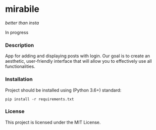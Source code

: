 # mirabile
*better than insta*


In progress

### Description

App for adding and displaying posts with login. Our goal is to create an aesthetic, user-friendly interface that will allow you to effectively use all functionalities.

### Installation

Project should be installed using (Python 3.6+) standard:

    pip install -r requirements.txt

### License

This project is licensed under the MIT License.

